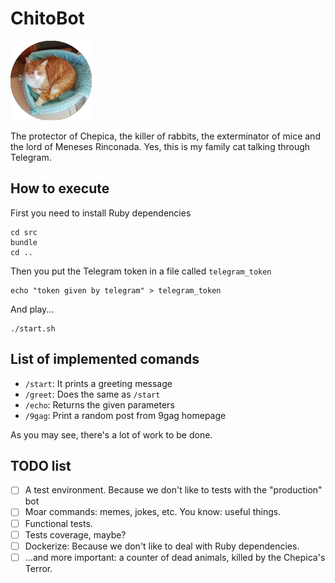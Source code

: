 # ChitoBot
![chito profile pic](./profile_pic.png)


The protector of Chepica, the killer of rabbits, the exterminator of mice and the lord of Meneses Rinconada.
Yes, this is my family cat talking through Telegram.

## How to execute

First you need to install Ruby dependencies

```
cd src
bundle
cd ..
```

Then you put the Telegram token in a file called `telegram_token`

```
echo "token given by telegram" > telegram_token
```

And play...
```
./start.sh
```


## List of implemented comands
 - `/start`: It prints a greeting message
 - `/greet`: Does the same as `/start`
 - `/echo`: Returns the given parameters
 - `/9gag`: Print a random post from 9gag homepage

As you may see, there's a lot of work to be done.

## TODO list

 - [ ] A test environment. Because we don't like to tests with the "production" bot
 - [ ] Moar commands: memes, jokes, etc. You know: useful things.
 - [ ] Functional tests.
 - [ ] Tests coverage, maybe?
 - [ ] Dockerize: Because we don't like to deal with Ruby dependencies.
 - [ ] ...and more important: a counter of dead animals, killed by the Chepica's Terror.
